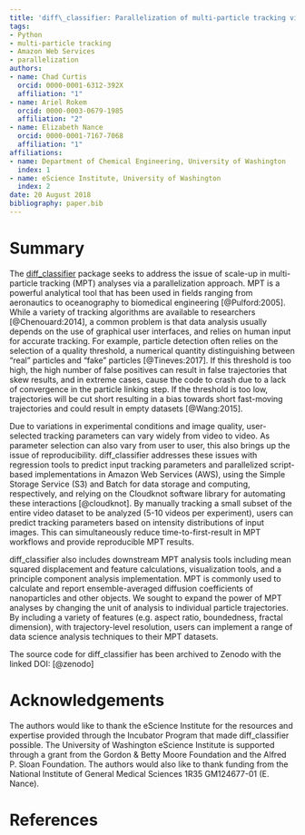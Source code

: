 ```yaml
---
title: 'diff\_classifier: Parallelization of multi-particle tracking video analyses'
tags:
- Python
- multi-particle tracking
- Amazon Web Services
- parallelization
authors:
- name: Chad Curtis
  orcid: 0000-0001-6312-392X
  affiliation: "1"
- name: Ariel Rokem
  orcid: 0000-0003-0679-1985
  affiliation: "2"
- name: Elizabeth Nance
  orcid: 0000-0001-7167-7068
  affiliation: "1"
affiliations:
- name: Department of Chemical Engineering, University of Washington
  index: 1
- name: eScience Institute, University of Washington
  index: 2
date: 20 August 2018
bibliography: paper.bib
---
```


# Summary

The [diff_classifier](https://github.com/ccurtis7/diff_classifier) package seeks
to address the issue of scale-up in multi-particle tracking (MPT) analyses via a
parallelization approach. MPT is a powerful analytical tool that has been used
in fields ranging from aeronautics to oceanography to biomedical engineering
[@Pulford:2005]. While a variety of tracking algorithms are available to
researchers [@Chenouard:2014], a common problem is that data
analysis usually depends on the use of graphical user interfaces, and relies
on human input for accurate tracking. For example, particle detection often
relies on the selection of a quality threshold, a numerical quantity
distinguishing between “real” particles and “fake” particles [@Tineves:2017]. If
this threshold is too high, the high number of false positives can result in
false trajectories that skew results, and in extreme cases, cause the code to
crash due to a lack of convergence in the particle linking step. If the
threshold is too low, trajectories will be cut short resulting in a bias towards
short fast-moving trajectories and could result in empty datasets [@Wang:2015].

Due to variations in experimental conditions and image quality, user-selected
tracking parameters can vary widely from video to video. As parameter selection
can also vary from user to user, this also brings up the issue of
reproducibility. diff_classifier addresses these issues with regression
tools to predict input tracking parameters and parallelized script-based
implementations in Amazon Web Services (AWS), using the Simple Storage
Service (S3) and Batch for data storage and computing, respectively, and
relying on the Cloudknot software library for automating these
interactions [@cloudknot]. By manually tracking a small subset of the entire
video dataset to be analyzed (5-10 videos per experiment), users can predict
tracking parameters based on intensity distributions of input images. This can
simultaneously reduce time-to-first-result in MPT workflows and provide
reproducible MPT results.

diff_classifier also includes downstream MPT analysis tools including mean
squared displacement and feature calculations, visualization tools, and a
principle component analysis implementation. MPT is commonly used to calculate
and report ensemble-averaged diffusion coefficients of nanoparticles and other
objects. We sought to expand the power of MPT analyses by changing the unit of
analysis to individual particle trajectories. By including a variety of features
(e.g. aspect ratio, boundedness, fractal dimension), with trajectory-level
resolution, users can implement a range of data science analysis techniques to
their MPT datasets.

The source code for diff_classifier has been archived to Zenodo with the
linked DOI: [@zenodo]


# Acknowledgements

The authors would like to thank the eScience Institute for the resources
and expertise provided through the Incubator Program that made
diff_classifier possible. The University of Washington eScience Institute
is supported through a grant from the Gordon & Betty Moore Foundation and
the Alfred P. Sloan Foundation. The authors would also like to thank
funding from the National Institute of General Medical Sciences 1R35
GM124677-01 (E. Nance).

# References
